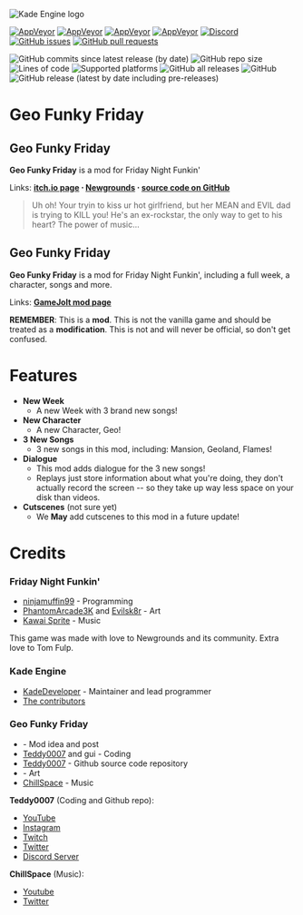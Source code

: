 
![Kade Engine logo](assets/preload/images/KadeEngineLogo.png)

[![AppVeyor](https://img.shields.io/appveyor/build/KadeDev/Kade-Engine-Windows?label=windows%20build)](https://ci.appveyor.com/project/KadeDev/kade-engine-windows/branch/master/artifacts) [![AppVeyor](https://img.shields.io/appveyor/build/KadeDev/Kade-Engine-Macos?label=macOS%20build)](https://ci.appveyor.com/project/KadeDev/kade-engine-macos/branch/master/artifacts)  [![AppVeyor](https://img.shields.io/appveyor/build/KadeDev/Kade-Engine-Linux?label=linux%20build)](https://ci.appveyor.com/project/KadeDev/kade-engine-linux/branch/master/artifacts) [![AppVeyor](https://img.shields.io/appveyor/build/daniel11420/KadeEngineWeb?label=html5&20build)](https://ci.appveyor.com/project/daniel11420/KadeEngineWeb) [![Discord](https://img.shields.io/discord/808039740464300104?label=discord)](https://discord.gg/MG6GQFh52U) [![GitHub issues](https://img.shields.io/github/issues/KadeDev/Kade-Engine)](https://github.com/KadeDev/Kade-Engine/issues) [![GitHub pull requests](https://img.shields.io/github/issues-pr/KadeDev/Kade-Engine)](https://github.com/KadeDev/Kade-Engine/pulls) []() []()

![GitHub commits since latest release (by date)](https://img.shields.io/github/commits-since/KadeDev/Kade-Engine/latest) ![GitHub repo size](https://img.shields.io/github/repo-size/KadeDev/Kade-Engine) ![Lines of code](https://img.shields.io/tokei/lines/github/KadeDev/Kade-Engine) ![Supported platforms](https://img.shields.io/badge/supported%20platforms-windows%2C%20macOS%2C%20linux%2C%20html5-blue) ![GitHub all releases](https://img.shields.io/github/downloads/KadeDev/Kade-Engine/total) ![GitHub](https://img.shields.io/github/license/KadeDev/Kade-Engine) ![GitHub release (latest by date including pre-releases)](https://img.shields.io/github/v/release/KadeDev/Kade-Engine?include_prereleases&label=latest%20version) 

# Geo Funky Friday
## Geo Funky Friday
**Geo Funky Friday** is a mod for Friday Night Funkin'

Links: **[itch.io page](https://ninja-muffin24.itch.io/funkin) ⋅ [Newgrounds](https://www.newgrounds.com/portal/view/770371) ⋅ [source code on GitHub](https://github.com/ninjamuffin99/Funkin)**
> Uh oh! Your tryin to kiss ur hot girlfriend, but her MEAN and EVIL dad is trying to KILL you! He's an ex-rockstar, the only way to get to his heart? The power of music... 

## Geo Funky Friday
**Geo Funky Friday** is a mod for Friday Night Funkin', including a full week, a character, songs and more.

Links: **[GameJolt mod page](https://gamejolt.com/games/OMGITSORANGEBEANIEBOIFROMFNF/644271)**

**REMEMBER**: This is a **mod**. This is not the vanilla game and should be treated as a **modification**. This is not and will never be official, so don't get confused.

# Features

 - **New Week**
	 - A new Week with 3 brand new songs!
 - **New Character**
	 - A new Character, Geo!
 - **3 New Songs**
	 - 3 new songs in this mod, including: Mansion, Geoland, Flames!
 - **Dialogue**
	 - This mod adds dialogue for the 3 new songs!
	 - Replays just store information about what you're doing, they don't actually record the screen -- so they take up way less space on your disk than videos.
 - **Cutscenes** (not sure yet)
	 - We **May** add cutscenes to this mod in a future update!

# Credits
### Friday Night Funkin'
 - [ninjamuffin99](https://twitter.com/ninja_muffin99) - Programming
 - [PhantomArcade3K](https://twitter.com/phantomarcade3k) and [Evilsk8r](https://twitter.com/evilsk8r) - Art
 - [Kawai Sprite](https://twitter.com/kawaisprite) - Music

This game was made with love to Newgrounds and its community. Extra love to Tom Fulp.
### Kade Engine
- [KadeDeveloper](https://twitter.com/KadeDeveloper) - Maintainer and lead programmer
- [The contributors](https://github.com/KadeDev/Kade-Engine/graphs/contributors)

### Geo Funky Friday
- []() - Mod idea and post
- [Teddy0007](https://twitter.com/Teddy00081) and gui - Coding
- [Teddy0007](https://twitter.com/Teddy00081) - Github source code repository
- []() - Art
- [ChillSpace](https://twitter.com/ChillSpaceMusic) - Music

**Teddy0007** (Coding and Github repo):
- [YouTube](https://www.youtube.com/channel/UC1wZb88ENGqwcz6y9lGN38g)
- [Instagram](https://www.instagram.com/_teddy0007/)
- [Twitch](https://www.twitch.tv/realteddy0007)
- [Twitter](https://twitter.com/Teddy00081)
- [Discord Server](https://discord.gg/QetDWPs8HJ)

**ChillSpace** (Music):
- [Youtube](https://www.youtube.com/channel/UCQsz6IPEAtgclgvN1iUGSqA)
- [Twitter](https://twitter.com/ChillSpaceMusic)
